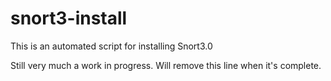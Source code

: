 # snort3-install
This is an automated script for installing Snort3.0

Still very much a work in progress. Will remove this line when it's complete.
